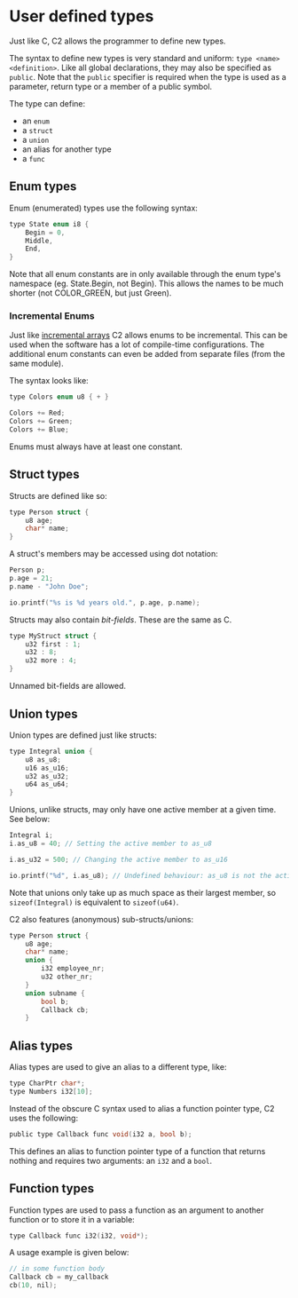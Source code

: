 # User defined types

Just like C, C2 allows the programmer to define new types.

The syntax to define new types is very standard and uniform: `type <name> <definition>`.
Like all global declarations, they may also be specified as `public`. Note that the `public`
specifier is required when the type is used as a parameter, return type or a member of a public symbol.

The type can define:

* an `enum`
* a `struct`
* a `union`
* an alias for another type
* a `func`

## Enum types

Enum (enumerated) types use the following syntax:
```c
type State enum i8 {
    Begin = 0,
    Middle,
    End,
}
```

Note that all enum constants are in only available through the enum type's namespace
(eg. State.Begin, not Begin). This allows the names to be much shorter (not COLOR_GREEN,
but just Green).

### Incremental Enums

Just like [incremental arrays](../variables/#incremental-arrays) C2 allows enums to be
incremental. This can be used when the software has a lot of compile-time configurations.
The additional enum constants can even be added from separate files (from the same module).

The syntax looks like:

```c
type Colors enum u8 { + }

Colors += Red;
Colors += Green;
Colors += Blue;
```

Enums must always have at least one constant.

## Struct types

Structs are defined like so:
```c
type Person struct {
    u8 age;
    char* name;
}
```

A struct's members may be accessed using dot notation:
```c
Person p;
p.age = 21;
p.name - "John Doe";

io.printf("%s is %d years old.", p.age, p.name);
```

Structs may also contain *bit-fields*. These are the same as C.
```c
type MyStruct struct {
    u32 first : 1;
    u32 : 8;
    u32 more : 4;
}
```

Unnamed bit-fields are allowed.


## Union types

Union types are defined just like structs:
```c
type Integral union {
    u8 as_u8;
    u16 as_u16;
    u32 as_u32;
    u64 as_u64;
}
```

Unions, unlike structs, may only have one active member at a given time. See below:
```c
Integral i;
i.as_u8 = 40; // Setting the active member to as_u8

i.as_u32 = 500; // Changing the active member to as_u16

io.printf("%d", i.as_u8); // Undefined behaviour: as_u8 is not the active member, so this will probably print garbage.
```

Note that unions only take up as much space as their largest member, so `sizeof(Integral)` is equivalent to `sizeof(u64)`.

C2 also features (anonymous) sub-structs/unions:
```c
type Person struct {
    u8 age;
    char* name;
    union {
        i32 employee_nr;
        u32 other_nr;
    }
    union subname {
        bool b;
        Callback cb;
    }
```


## Alias types
Alias types are used to give an alias to a different type, like:

```c
type CharPtr char*;
type Numbers i32[10];
```

Instead of the obscure C syntax used to alias a function pointer type, C2 uses the
following:
```c
public type Callback func void(i32 a, bool b);
```
This defines an alias to function pointer type of a function that returns nothing and requires two
arguments: an `i32` and a `bool`.



## Function types
Function types are used to pass a function as an argument to another function or to store
it in a variable:

```c
type Callback func i32(i32, void*);
```

A usage example is given below:
```c
// in some function body
Callback cb = my_callback
cb(10, nil);
```

